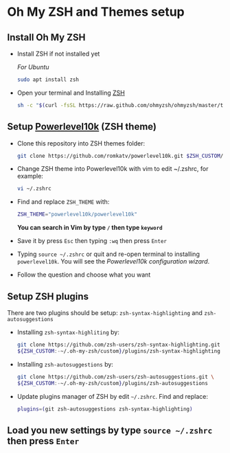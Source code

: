 # **Oh My ZSH and Themes setup**

## Install Oh My ZSH

- Install ZSH if not installed yet

  *For Ubuntu*

  ```sh
  sudo apt install zsh
  ```

- Open your terminal and Installing [ZSH](https://ohmyz.sh/#install)

  ```sh
  sh -c "$(curl -fsSL https://raw.github.com/ohmyzsh/ohmyzsh/master/tools/install.sh)"
  ```

## Setup [Powerlevel10k](https://github.com/romkatv/powerlevel10k) (ZSH theme)

- Clone this repository into ZSH themes folder:

  ```sh
  git clone https://github.com/romkatv/powerlevel10k.git $ZSH_CUSTOM/themes/powerlevel10k
  ```

- Change ZSH theme into Powerlevel10k with vim to edit ~/.zshrc, for example:

  ```sh
  vi ~/.zshrc
  ```

- Find and replace `ZSH_THEME` with:

  ```sh
  ZSH_THEME="powerlevel10k/powerlevel10k"
  ```

  **You can search in Vim by type `/` then type `keyword`**

- Save it by press `Esc` then typing `:wq` then press `Enter`
- Typing `source ~/.zshrc` or quit and re-open terminal to installing `powerlevel10k`. You will see the *Powerlevel10k configuration wizard*.
- Follow the question and choose what you want

## Setup ZSH plugins

There are two plugins should be setup: `zsh-syntax-highlighting` and `zsh-autosuggestions`

- Installing `zsh-syntax-highliting` by:

  ```sh
  git clone https://github.com/zsh-users/zsh-syntax-highlighting.git \
  ${ZSH_CUSTOM:-~/.oh-my-zsh/custom}/plugins/zsh-syntax-highlighting
  ```

- Installing `zsh-autosuggestions` by:

  ```sh
  git clone https://github.com/zsh-users/zsh-autosuggestions.git \
  ${ZSH_CUSTOM:-~/.oh-my-zsh/custom}/plugins/zsh-autosuggestions
  ```

- Update plugins manager of ZSH by edit `~/.zshrc`. Find and replace:

  ```sh
  plugins=(git zsh-autosuggestions zsh-syntax-highlighting)
  ```

## Load you new settings by type `source ~/.zshrc` then press `Enter`
